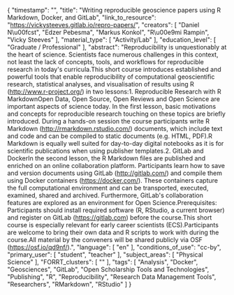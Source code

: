 {
    "timestamp": "",
    "title": "Writing reproducible geoscience papers using R Markdown, Docker, and GitLab",
    "link_to_resource": "https://vickysteeves.gitlab.io/repro-papers/",
    "creators": [
        "Daniel N\u00fcst",
        "Edzer Pebesma",
        "Markus Konkol",
        "R\u00e9mi Rampin",
        "Vicky Steeves"
    ],
    "material_type": [
        "Activity/Lab"
    ],
    "education_level": [
        "Graduate / Professional"
    ],
    "abstract": "Reproducibility is unquestionably at the heart of science. Scientists face numerous challenges in this context, not least the lack of concepts, tools, and workflows for reproducible research in today's curricula.This short course introduces established and powerful tools that enable reproducibility of computational geoscientific research, statistical analyses, and visualisation of results using R (http://www.r-project.org/) in two lessons:1. Reproducible Research with R MarkdownOpen Data, Open Source, Open Reviews and Open Science are important aspects of science today. In the first lesson, basic motivations and concepts for reproducible research touching on these topics are briefly introduced. During a hands-on session the course participants write R Markdown (http://rmarkdown.rstudio.com/) documents, which include text and code and can be compiled to static documents (e.g. HTML, PDF).R Markdown is equally well suited for day-to-day digital notebooks as it is for scientific publications when using publisher templates.2. GitLab and DockerIn the second lesson, the R Markdown files are published and enriched on an online collaboration platform. Participants learn how to save and version documents using GitLab (http://gitlab.com/) and compile them using Docker containers (https://docker.com/). These containers capture the full computational environment and can be transported, executed, examined, shared and archived. Furthermore, GitLab's collaboration features are explored as an environment for Open Science.Prerequisites: Participants should install required software (R, RStudio, a current browser) and register on GitLab (https://gitlab.com) before the course.This short course is especially relevant for early career scientists (ECS).Participants are welcome to bring their own data and R scripts to work with during the course.All material by the conveners will be shared publicly via OSF (https://osf.io/qd9nf/).",
    "language": [
        "en"
    ],
    "conditions_of_use": "cc-by",
    "primary_user": [
        "student",
        "teacher"
    ],
    "subject_areas": [
        "Physical Science"
    ],
    "FORRT_clusters": [
        ""
    ],
    "tags": [
        "Analysis",
        "Docker",
        "Geosciences",
        "GitLab",
        "Open Scholarship Tools and Technologies",
        "Publishing",
        "R",
        "Reproducibility",
        "Research Data Management Tools",
        "Researchers",
        "RMarkdown",
        "RStudio"
    ]
}